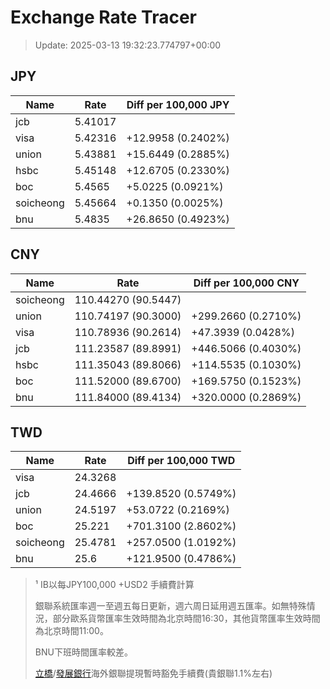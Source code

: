 # Exchange Rate Tracer

> Update: 2025-03-13 19:32:23.774797+00:00

## JPY

| Name      |    Rate | Diff per 100,000 JPY   |
|-----------|---------|------------------------|
| jcb       | 5.41017 |                        |
| visa      | 5.42316 | +12.9958 (0.2402%)     |
| union     | 5.43881 | +15.6449 (0.2885%)     |
| hsbc      | 5.45148 | +12.6705 (0.2330%)     |
| boc       | 5.4565  | +5.0225 (0.0921%)      |
| soicheong | 5.45664 | +0.1350 (0.0025%)      |
| bnu       | 5.4835  | +26.8650 (0.4923%)     |

## CNY

| Name      | Rate                | Diff per 100,000 CNY   |
|-----------|---------------------|------------------------|
| soicheong | 110.44270	(90.5447) |                        |
| union     | 110.74197	(90.3000) | +299.2660 (0.2710%)    |
| visa      | 110.78936	(90.2614) | +47.3939 (0.0428%)     |
| jcb       | 111.23587	(89.8991) | +446.5066 (0.4030%)    |
| hsbc      | 111.35043	(89.8066) | +114.5535 (0.1030%)    |
| boc       | 111.52000	(89.6700) | +169.5750 (0.1523%)    |
| bnu       | 111.84000	(89.4134) | +320.0000 (0.2869%)    |

## TWD

| Name      |    Rate | Diff per 100,000 TWD   |
|-----------|---------|------------------------|
| visa      | 24.3268 |                        |
| jcb       | 24.4666 | +139.8520 (0.5749%)    |
| union     | 24.5197 | +53.0722 (0.2169%)     |
| boc       | 25.221  | +701.3100 (2.8602%)    |
| soicheong | 25.4781 | +257.0500 (1.0192%)    |
| bnu       | 25.6    | +121.9500 (0.4786%)    |


> ¹ IB以每JPY100,000 +USD2 手續費計算
>
> 銀聯系統匯率週一至週五每日更新，週六周日延用週五匯率。如無特殊情況，部分歐系貨幣匯率生效時間為北京時間16:30，其他貨幣匯率生效時間為北京時間11:00。
>
> BNU下班時間匯率較差。
>
> [立橋](https://www.wlbank.com.mo/uploads/ueditor/file/20181211/1544536513900230.pdf)/[發展銀行](https://www.mdb.com.mo/Service_Charges_20230728.pdf)海外銀聯提現暫時豁免手續費(貴銀聯1.1%左右)

